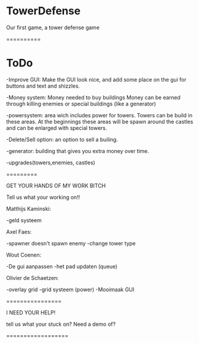TowerDefense
============

Our first game, a tower defense game

==========



ToDo
========
-Improve GUI: Make the GUI look nice, and add some place on the gui for buttons and text and shizzles.

-Money system: Money needed to buy buildings
		Money can be earned through killing enemies or special buildings (like a generator)

-powersystem: area wich includes power for towers. Towers can be build in these areas. At the beginnings these areas
              will be spawn around the castles and can be enlarged with special towers.

-Delete/Sell option: an option to sell a builing.

-generator: building that gives you extra money over time.

-upgrades(towers,enemies, castles)

=========

GET YOUR HANDS OF MY WORK BITCH

Tell us what your working on!!

Matthijs Kaminski:

-geld systeem

Axel Faes:

-spawner doesn't spawn enemy
-change tower type

Wout Coenen:

-De gui aanpassen
-het pad updaten (queue)

Olivier de Schaetzen:

-overlay grid
-grid systeem (power)
-Mooimaak GUI
	

================

I NEED YOUR HELP!

tell us what your stuck on? Need a demo of?

==================







